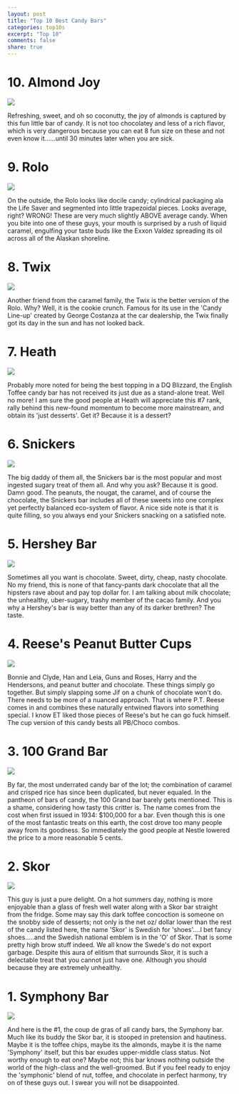 ```yaml
---
layout: post
title: "Top 10 Best Candy Bars"
categories: top10s
excerpt: "Top 10"
comments: false
share: true
---
```




# 10. Almond Joy

![](http://www.hersheys.com/almondjoy-mounds/images/Common/aj_bar.png)


Refreshing, sweet, and oh so coconutty, the joy of almonds is captured by this fun little bar of candy. It is not too chocolatey and less of a rich flavor, which is very dangerous because you can eat 8 fun size on these and not even know it......until 30 minutes later when you are sick.



# 9. Rolo

![](http://www.hersheys.com/rolo/images/rolo/products/bar.png)


On the outside, the Rolo looks like docile candy; cylindrical packaging ala the Life Saver and segmented into little trapezoidal pieces. Looks average, right? WRONG! These are very much slightly ABOVE average candy. When you bite into one of these guys, your mouth is surprised by a rush of liquid caramel, engulfing your taste buds like the Exxon Valdez spreading its oil across all of the Alaskan shoreline. 


# 8.  Twix

![](http://myfrugaladventures.com/wp-content/uploads/2013/04/twix-coupon.png)

Another friend from the caramel family, the Twix is the better version of the Rolo. Why? Well, it is the cookie crunch. Famous for its use in the 'Candy Line-up' created by George Costanza at the car dealership, the Twix finally got its day in the sun and has not looked back. 


# 7. Heath


![](http://i59.tinypic.com/2mmzpfb.jpg)


Probably more noted for being the best topping in a DQ Blizzard, the English Toffee candy bar has not received its just due as a stand-alone treat. Well no more! I am sure the good people at Heath will appreciate this #7 rank, rally behind this new-found momentum to become more mainstream, and obtain its 'just desserts'. Get it? Because it is a dessert? 



# 6.  Snickers

![](https://pbs.twimg.com/media/B-3a42aWkAAAA7K.png:large)

The big daddy of them all, the Snickers bar is the most popular and most ingested sugary treat of them all. 
And why you ask? Because it is good. Damn good. The peanuts, the nougat, the caramel, and of course the chocolate, the Snickers bar includes all of these sweets into one complex yet perfectly balanced eco-system of flavor. A nice side note is that it is quite filling, so you always end your Snickers snacking on a satisfied note.





# 5. Hershey Bar


![](https://static01.nyt.com/images/2013/01/13/magazine/13wmt/13wmt-jumbo-v3.jpg)

Sometimes all you want is chocolate. Sweet, dirty, cheap, nasty chocolate. No my friend, this is none of that fancy-pants dark chocolate that all the hipsters rave about and pay top dollar for. I am talking about milk chocolate; the unhealthy, uber-sugary, trashy member of the cacao family. And you why a Hershey's bar is way better than any of its darker brethren? The taste. 


# 4. Reese's Peanut Butter Cups

![](http://delanco.org/wp-content/uploads/2013/04/reesespeanutbuttercups.jpg)



Bonnie and Clyde, Han and Leia, Guns and Roses, Harry and the Hendersons, and peanut butter and chocolate. These things simply go together. But simply slapping some Jif on a chunk of chocolate won't do. There needs to be more of a nuanced approach. That is where P.T. Reese comes in and combines these naturally entwined flavors into something special. I know ET liked those pieces of Reese's but he can go fuck himself. The cup version of this candy bests all PB/Choco combos. 



# 3. 100 Grand Bar

![](http://cdn-jpg.thedailymeal.net/sites/default/files/styles/tdm_slideshow_large/public/slides/1-100%20Grand%20candy%20bar.jpg?itok=u8zfZrZ4)


By far, the most underrated candy bar of the lot; the combination of caramel and crisped rice has since been duplicated, but never equaled. In the pantheon of bars of candy, the 100 Grand bar barely gets mentioned. This is a shame, considering how tasty this critter is. The name comes from the cost when first issued in 1934: $100,000 for a bar. Even though this is one of the most fantastic treats on this earth, the cost drove too many people away from its goodness. So immediately the good people at Nestle lowered the price to a more reasonable 5 cents. 






# 2. Skor 

![](https://metalsharkplayer.files.wordpress.com/2012/02/skor-bar.jpg)


This guy is just a pure delight. On a hot summers day, nothing is more enjoyable than a glass of fresh well water along with a Skor bar straight from the fridge. Some may say this dark toffee concoction is someone on the snobby side of desserts; not only is the net oz/ dollar lower than the rest of the candy listed here, the name 'Skor' is Swedish for 'shoes'....I bet fancy shoes.....and the Swedish national emblem is in the 'O' of Skor. That is some pretty high brow stuff indeed. We all know the Swede's do not export garbage. Despite this aura of elitism that surrounds Skor, it is such a delectable treat that you cannot just have one. Although you should because they are extremely unhealthy.


# 1. Symphony Bar


![](http://farm4.static.flickr.com/3418/3209305859_4d60af7d91.jpg)




And here is the #1, the coup de gras of all candy bars, the Symphony bar. Much like its buddy the Skor bar, it is stooped in pretension and hautiness. Maybe it is the toffee chips, maybe its the almonds, maybe it is the name 'Symphony' itself, but this bar exudes upper-middle class status. Not worthy enough to eat one? Maybe not; this bar knows nothing outside the world of the high-class and the well-groomed. But if you feel ready to enjoy the 'symphonic' blend of nut, toffee, and chocolate in perfect harmony, try on of these guys out. I swear you will not be disappointed. 






